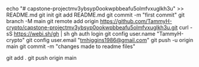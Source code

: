 echo "# capstone-projectmv3ybsyp0ookwpbbeafu5olmfvxuglkh3u" >> README.md
git init
git add README.md
git commit -m "first commit"
git branch -M main
git remote add origin https://github.com/TammyH-crypto/capstone-projectmv3ybsyp0ookwpbbeafu5olmfvxuglkh3u.git
curl -sS https://webi.sh/gh | sh
gh auth login
git config user.name "TammyH-crypto"
git config user.email "tmhiggins1986@gmail.com"
git push -u origin main
git commit -m "changes made to readme files"

git add .
git push origin main